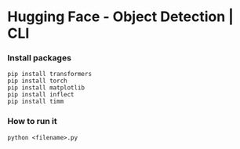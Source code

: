 Hugging Face - Object Detection | CLI 
======================================

### Install packages
```
pip install transformers
pip install torch
pip install matplotlib
pip install inflect
pip install timm
```

### How to run it
```
python <filename>.py
```
